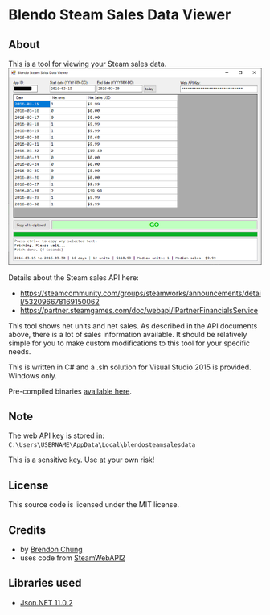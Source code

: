 # Blendo Steam Sales Data Viewer

## About
This is a tool for viewing your Steam sales data.
![](screenshot.png)

Details about the Steam sales API here:
- https://steamcommunity.com/groups/steamworks/announcements/detail/532096678169150062
- https://partner.steamgames.com/doc/webapi/IPartnerFinancialsService

This tool shows net units and net sales. As described in the API documents above, there is a lot of sales information available. It should be relatively simple for you to make custom modifications to this tool for your specific needs.

This is written in C# and a .sln solution for Visual Studio 2015 is provided. Windows only.

Pre-compiled binaries [available here](https://github.com/blendogames/BlendoSteamSalesDataViewer/releases/tag/release).

## Note
The web API key is stored in:
`C:\Users\USERNAME\AppData\Local\blendosteamsalesdata`

This is a sensitive key. Use at your own risk!

## License
This source code is licensed under the MIT license.

## Credits
- by [Brendon Chung](https://blendogames.com)
- uses code from [SteamWebAPI2](https://github.com/babelshift/SteamWebAPI2)

## Libraries used
- [Json.NET 11.0.2](https://www.newtonsoft.com/json)
